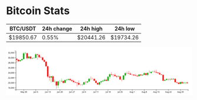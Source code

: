 # Bitcoin Stats

BTC/USDT|24h change|24h high|24h low|
|---|---|---|---|
|$19850.67|0.55%|$20441.26|$19734.26|

<img src="./chart.svg">
